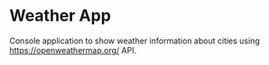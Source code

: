# Weather App
Console application to show weather information about cities using https://openweathermap.org/ API.
